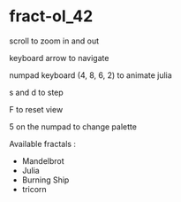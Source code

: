 # fract-ol_42

scroll to zoom in and out

keyboard arrow to navigate

numpad keyboard (4, 8, 6, 2) to animate julia

s and d to step

F to reset view

5 on the numpad to change palette

Available fractals :

- Mandelbrot
- Julia
- Burning Ship
- tricorn